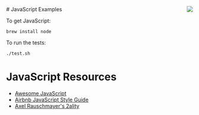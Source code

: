 <img align="right" src="https://raw.githubusercontent.com/rtoal/polyglot/master/resources/javascript-logo-300.png">
# JavaScript Examples

To get JavaScript:

```
brew install node
```

To run the tests:

```
./test.sh
```

# JavaScript Resources

* [Awesome JavaScript](https://github.com/sorrycc/awesome-javascript)
* [Airbnb JavaScript Style Guide](https://github.com/airbnb/javascript)
* [Axel Rauschmayer's 2ality](http://www.2ality.com/)
